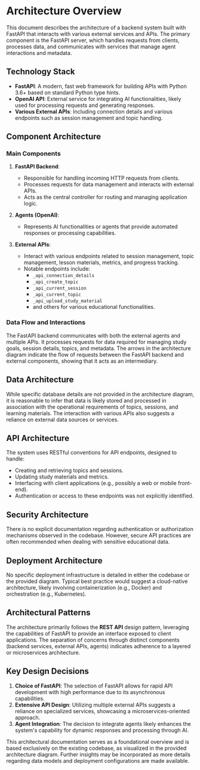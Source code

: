 # Architecture Overview
This document describes the architecture of a backend system built with FastAPI that interacts with various external services and APIs. The primary component is the FastAPI server, which handles requests from clients, processes data, and communicates with services that manage agent interactions and metadata.

## Technology Stack
- **FastAPI**: A modern, fast web framework for building APIs with Python 3.6+ based on standard Python type hints.
- **OpenAI API**: External service for integrating AI functionalities, likely used for processing requests and generating responses.
- **Various External APIs**: Including connection details and various endpoints such as session management and topic handling.

## Component Architecture
### Main Components
1. **FastAPI Backend**: 
   - Responsible for handling incoming HTTP requests from clients.
   - Processes requests for data management and interacts with external APIs.
   - Acts as the central controller for routing and managing application logic.
   
2. **Agents (OpenAI)**: 
   - Represents AI functionalities or agents that provide automated responses or processing capabilities.

3. **External APIs**: 
   - Interact with various endpoints related to session management, topic management, lesson materials, metrics, and progress tracking. 
   - Notable endpoints include:
     - `_api_connection_details`
     - `_api_create_topic`
     - `_api_current_session`
     - `_api_current_topic`
     - `_api_upload_study_material`
     - and others for various educational functionalities.

### Data Flow and Interactions
The FastAPI backend communicates with both the external agents and multiple APIs. It processes requests for data required for managing study goals, session details, topics, and metadata. The arrows in the architecture diagram indicate the flow of requests between the FastAPI backend and external components, showing that it acts as an intermediary.

## Data Architecture
While specific database details are not provided in the architecture diagram, it is reasonable to infer that data is likely stored and processed in association with the operational requirements of topics, sessions, and learning materials. The interaction with various APIs also suggests a reliance on external data sources or services.

## API Architecture
The system uses RESTful conventions for API endpoints, designed to handle:
- Creating and retrieving topics and sessions.
- Updating study materials and metrics.
- Interfacing with client applications (e.g., possibly a web or mobile front-end).
- Authentication or access to these endpoints was not explicitly identified.

## Security Architecture
There is no explicit documentation regarding authentication or authorization mechanisms observed in the codebase. However, secure API practices are often recommended when dealing with sensitive educational data.

## Deployment Architecture
No specific deployment infrastructure is detailed in either the codebase or the provided diagram. Typical best practice would suggest a cloud-native architecture, likely involving containerization (e.g., Docker) and orchestration (e.g., Kubernetes).

## Architectural Patterns
The architecture primarily follows the **REST API** design pattern, leveraging the capabilities of FastAPI to provide an interface exposed to client applications. The separation of concerns through distinct components (backend services, external APIs, agents) indicates adherence to a layered or microservices architecture.

## Key Design Decisions
1. **Choice of FastAPI**: The selection of FastAPI allows for rapid API development with high performance due to its asynchronous capabilities.
2. **Extensive API Design**: Utilizing multiple external APIs suggests a reliance on specialized services, showcasing a microservices-oriented approach.
3. **Agent Integration**: The decision to integrate agents likely enhances the system's capability for dynamic responses and processing through AI.

This architectural documentation serves as a foundational overview and is based exclusively on the existing codebase, as visualized in the provided architecture diagram. Further insights may be incorporated as more details regarding data models and deployment configurations are made available.